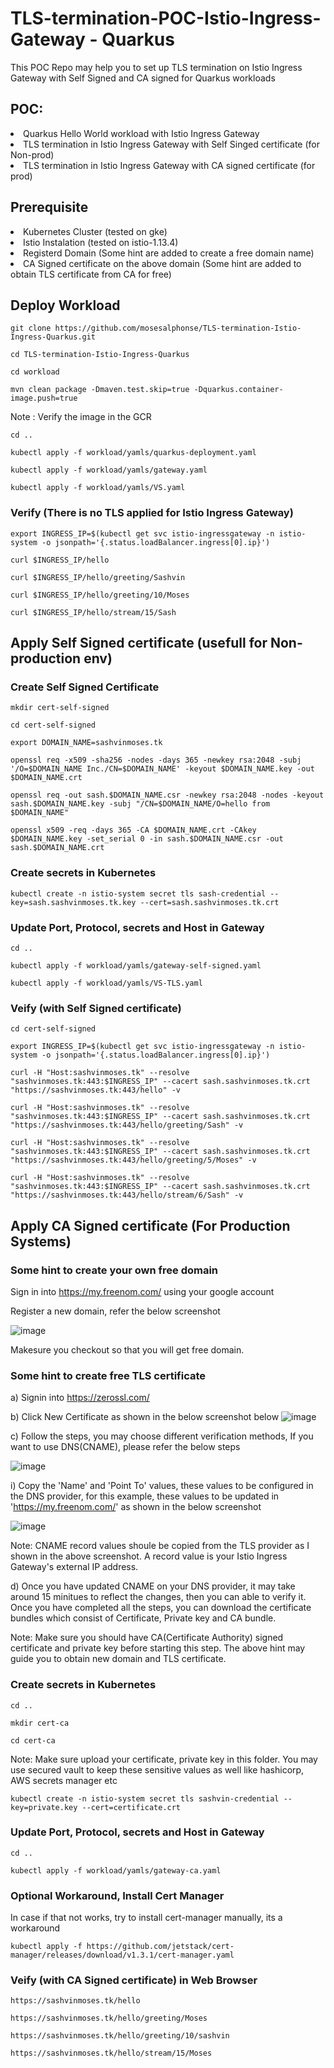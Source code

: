 # TLS-termination-POC-Istio-Ingress- Gateway - Quarkus
This POC Repo may help you to set up TLS termination on Istio Ingress Gateway with Self Signed and CA signed for Quarkus workloads

## POC:
<li>
Quarkus Hello World workload with Istio Ingress Gateway
</li>
<li>
TLS termination in Istio Ingress Gateway with Self Singed certificate (for Non-prod)
</li>
<li>
TLS termination in Istio Ingress Gateway with CA signed certificate (for prod)
</li>

## Prerequisite

<li>
Kubernetes Cluster (tested on gke)
 </li>
 <li>
Istio Instalation (tested on istio-1.13.4)
</li>
<li>
Registerd Domain (Some hint are added to create a free domain name)
</li>
<li>
CA Signed certificate on the above domain (Some hint are added to obtain TLS certificate from CA for free)
</li>

## Deploy Workload

```
git clone https://github.com/mosesalphonse/TLS-termination-Istio-Ingress-Quarkus.git

cd TLS-termination-Istio-Ingress-Quarkus

cd workload

mvn clean package -Dmaven.test.skip=true -Dquarkus.container-image.push=true

```
Note : Verify the image in the GCR


```
cd ..

kubectl apply -f workload/yamls/quarkus-deployment.yaml

kubectl apply -f workload/yamls/gateway.yaml

kubectl apply -f workload/yamls/VS.yaml

```
### Verify (There is no TLS applied for Istio Ingress Gateway)

```
export INGRESS_IP=$(kubectl get svc istio-ingressgateway -n istio-system -o jsonpath='{.status.loadBalancer.ingress[0].ip}')

curl $INGRESS_IP/hello
```
```
curl $INGRESS_IP/hello/greeting/Sashvin
```
```
curl $INGRESS_IP/hello/greeting/10/Moses
```
```
curl $INGRESS_IP/hello/stream/15/Sash

```
## Apply Self Signed certificate (usefull for Non-production env)

### Create Self Signed Certificate

```
mkdir cert-self-signed

cd cert-self-signed
```
```
export DOMAIN_NAME=sashvinmoses.tk

openssl req -x509 -sha256 -nodes -days 365 -newkey rsa:2048 -subj '/O=$DOMAIN_NAME Inc./CN=$DOMAIN_NAME' -keyout $DOMAIN_NAME.key -out $DOMAIN_NAME.crt

openssl req -out sash.$DOMAIN_NAME.csr -newkey rsa:2048 -nodes -keyout sash.$DOMAIN_NAME.key -subj "/CN=$DOMAIN_NAME/O=hello from $DOMAIN_NAME"

openssl x509 -req -days 365 -CA $DOMAIN_NAME.crt -CAkey $DOMAIN_NAME.key -set_serial 0 -in sash.$DOMAIN_NAME.csr -out sash.$DOMAIN_NAME.crt

```
### Create secrets in Kubernetes

```
kubectl create -n istio-system secret tls sash-credential --key=sash.sashvinmoses.tk.key --cert=sash.sashvinmoses.tk.crt

```
### Update Port, Protocol, secrets and Host in Gateway

```
cd ..

kubectl apply -f workload/yamls/gateway-self-signed.yaml

kubectl apply -f workload/yamls/VS-TLS.yaml

```

### Veify (with Self Signed certificate)

```
cd cert-self-signed

export INGRESS_IP=$(kubectl get svc istio-ingressgateway -n istio-system -o jsonpath='{.status.loadBalancer.ingress[0].ip}')
```
```
curl -H "Host:sashvinmoses.tk" --resolve "sashvinmoses.tk:443:$INGRESS_IP" --cacert sash.sashvinmoses.tk.crt "https://sashvinmoses.tk:443/hello" -v
```
```
curl -H "Host:sashvinmoses.tk" --resolve "sashvinmoses.tk:443:$INGRESS_IP" --cacert sash.sashvinmoses.tk.crt "https://sashvinmoses.tk:443/hello/greeting/Sash" -v
```
```
curl -H "Host:sashvinmoses.tk" --resolve "sashvinmoses.tk:443:$INGRESS_IP" --cacert sash.sashvinmoses.tk.crt "https://sashvinmoses.tk:443/hello/greeting/5/Moses" -v
```
```
curl -H "Host:sashvinmoses.tk" --resolve "sashvinmoses.tk:443:$INGRESS_IP" --cacert sash.sashvinmoses.tk.crt "https://sashvinmoses.tk:443/hello/stream/6/Sash" -v

```
## Apply CA Signed certificate (For Production Systems)

### Some hint to create your own free domain


Sign in into https://my.freenom.com/ using your google account

Register a new domain, refer the below screenshot

![image](https://user-images.githubusercontent.com/16347988/171029594-a86d9b9c-b3ae-4617-bd39-fb5273c33c8a.png)

Makesure you checkout so that you will get free domain. 


### Some hint to create free TLS certificate

a) Signin into https://zerossl.com/

b) Click New Certificate as shown in the below screenshot below
![image](https://user-images.githubusercontent.com/16347988/171122979-0243aff9-05d2-4c08-8952-24b08db05360.png)

c) Follow the steps, you may choose different verification methods, If you want to use DNS(CNAME), please refer the below steps

![image](https://user-images.githubusercontent.com/16347988/171123849-995f09f9-b2d6-4295-bd95-706d86e35ce9.png)
  
   i) Copy the 'Name' and 'Point To' values, these values to be configured in the DNS provider, for this example, these values to be updated in 'https://my.freenom.com/' as shown in the below screenshot
   
   ![image](https://user-images.githubusercontent.com/16347988/171124870-e844b51d-af40-4cc2-a9da-76585eef4040.png)

Note: CNAME record values shoule be copied from the TLS provider as I shown in the above screenshot. A record value is your Istio Ingress Gateway's external IP address.

d) Once you have updated CNAME on your DNS provider, it may take around 15 minitues to reflect the changes, then you can able to verify it. Once you have completed all the steps, you can download the certificate bundles which consist of Certificate, Private key and CA bundle.


Note: Make sure you should have CA(Certificate Authority) signed certificate and private key before starting this step. The above hint may guide you to obtain new domain and TLS certificate.


### Create secrets in Kubernetes

```
cd ..

mkdir cert-ca

cd cert-ca

```
Note: Make sure upload your certificate, private key in this folder. You may use secured vault to keep these sensitive values as well like hashicorp, AWS secrets manager etc

```
kubectl create -n istio-system secret tls sashvin-credential --key=private.key --cert=certificate.crt

```
### Update Port, Protocol, secrets and Host in Gateway

```
cd ..

kubectl apply -f workload/yamls/gateway-ca.yaml

```
### Optional Workaround, Install Cert Manager

In case if that not works, try to install cert-manager manually, its a workaround
```
kubectl apply -f https://github.com/jetstack/cert-manager/releases/download/v1.3.1/cert-manager.yaml
```
### Veify (with CA Signed certificate) in Web Browser


```
https://sashvinmoses.tk/hello
```
```
https://sashvinmoses.tk/hello/greeting/Moses
```
```
https://sashvinmoses.tk/hello/greeting/10/sashvin
```
```
https://sashvinmoses.tk/hello/stream/15/Moses

```
